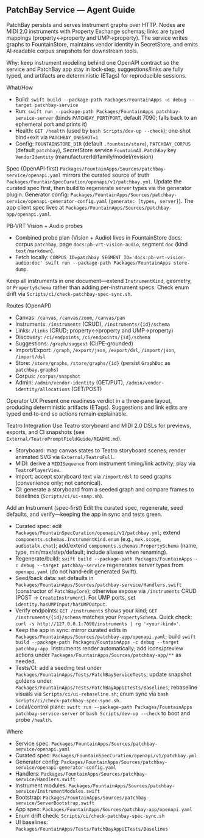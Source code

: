 ## PatchBay Service — Agent Guide

PatchBay persists and serves instrument graphs over HTTP. Nodes are MIDI 2.0 instruments with Property Exchange schemas; links are typed mappings (property↔property and UMP→property). The service writes graphs to FountainStore, maintains vendor identity in SecretStore, and emits AI‑readable corpus snapshots for downstream tools.

Why: keep instrument modeling behind one OpenAPI contract so the service and PatchBay app stay in lock‑step, suggestions/links are fully typed, and artifacts are deterministic (ETags) for reproducible sessions.

What/How
- Build: `swift build --package-path Packages/FountainApps -c debug --target patchbay-service`
- Run: `swift run --package-path Packages/FountainApps patchbay-service-server` (binds `PATCHBAY_PORT`/`PORT`, default 7090; falls back to an ephemeral port and prints it)
- Health: `GET /health` (used by `bash Scripts/dev-up --check`); one‑shot bind+exit via `PATCHBAY_ONESHOT=1`
- Config: `FOUNTAINSTORE_DIR` (default `.fountain/store`), `PATCHBAY_CORPUS` (default `patchbay`), SecretStore service `FountainAI.PatchBay` key `VendorIdentity` (manufacturerId/family/model/revision)

Spec (OpenAPI‑first)
`Packages/FountainApps/Sources/patchbay-service/openapi.yaml` mirrors the curated source of truth `Packages/FountainSpecCuration/openapi/v1/patchbay.yml`. Update the curated spec first, then build to regenerate server types via the generator plugin. Generator config: `Packages/FountainApps/Sources/patchbay-service/openapi-generator-config.yaml` (`generate: [types, server]`). The app client spec lives at `Packages/FountainApps/Sources/patchbay-app/openapi.yaml`.

PB‑VRT Vision + Audio probes
- Combined probe plan (Vision + Audio) lives in FountainStore docs: corpus `patchbay`, page `docs:pb-vrt-vision-audio`, segment `doc` (kind `text/markdown`).
- Fetch locally: `CORPUS_ID=patchbay SEGMENT_ID='docs:pb-vrt-vision-audio:doc' swift run --package-path Packages/FountainApps store-dump`.

Keep all instruments in one document—extend `InstrumentKind`, geometry, or `PropertySchema` rather than adding per‑instrument specs. Check enum drift via `Scripts/ci/check-patchbay-spec-sync.sh`.

Routes (OpenAPI)
- Canvas: `/canvas`, `/canvas/zoom`, `/canvas/pan`
- Instruments: `/instruments` (CRUD), `/instruments/{id}/schema`
- Links: `/links` (CRUD; property↔property and UMP→property)
- Discovery: `/ci/endpoints`, `/ci/endpoints/{id}/schema`
- Suggestions: `/graph/suggest` (CI/PE‑grounded)
- Import/Export: `/graph`, `/export/json`, `/export/dsl`, `/import/json`, `/import/dsl`
- Store: `/store/graphs`, `/store/graphs/{id}` (persist `GraphDoc` as `patchbay.graphs`)
- Corpus: `/corpus/snapshot`
- Admin: `/admin/vendor-identity` (GET/PUT), `/admin/vendor-identity/allocations` (GET/POST)

Operator UX
Present one readiness verdict in a three‑pane layout, producing deterministic artifacts (ETags). Suggestions and link edits are typed end‑to‑end so actions remain explainable.

Teatro Integration
Use Teatro storyboard and MIDI 2.0 DSLs for previews, exports, and CI snapshots (see `External/TeatroPromptFieldGuide/README.md`).
- Storyboard: map canvas states to Teatro storyboard scenes; render animated SVG via `External/TeatroFull`.
- MIDI: derive a `MIDISequence` from instrument timing/link activity; play via `TeatroPlayerView`.
- Import: accept storyboard text via `/import/dsl` to seed graphs (convenience only; not canonical).
- CI: generate a storyboard from a seeded graph and compare frames to baselines (`Scripts/ci/ui-snap.sh`).

Add an Instrument (spec‑first)
Edit the curated spec, regenerate, seed defaults, and verify—keeping the app in sync and tests green.
- Curated spec: edit `Packages/FountainSpecCuration/openapi/v1/patchbay.yml`; extend `components.schemas.InstrumentKind.enum` (e.g., `mvk.scope`, `audiotalk.chat`); add/extend `components.schemas.PropertySchema` (name, type, min/max/step/default; include aliases when renaming).
- Regenerate/build: `swift build --package-path Packages/FountainApps -c debug --target patchbay-service` regenerates server types from `openapi.yaml` (do not hand‑edit generated Swift).
- Seed/back data: set defaults in `Packages/FountainApps/Sources/patchbay-service/Handlers.swift` (constructor of `PatchBayCore`); otherwise expose via `/instruments` CRUD (POST → `CreateInstrument`). For UMP ports, set `identity.hasUMPInput/hasUMPOutput`.
- Verify endpoints: `GET /instruments` shows your kind; `GET /instruments/{id}/schema` matches your `PropertySchema`. Quick check: `curl -s http://127.0.0.1:7090/instruments | rg '<your-kind>'`.
- Keep the app in sync: mirror curated edits in `Packages/FountainApps/Sources/patchbay-app/openapi.yaml`; build `swift build --package-path Packages/FountainApps -c debug --target patchbay-app`. Instruments render automatically; add icons/preview actions under `Packages/FountainApps/Sources/patchbay-app/**` as needed.
- Tests/CI: add a seeding test under `Packages/FountainApps/Tests/PatchBayServiceTests`; update snapshot goldens under `Packages/FountainApps/Tests/PatchBayAppUITests/Baselines`; rebaseline visuals via `Scripts/ci/ui-rebaseline.sh`; enum sync via `bash Scripts/ci/check-patchbay-spec-sync.sh`.
- Local/control plane: `swift run --package-path Packages/FountainApps patchbay-service-server` or `bash Scripts/dev-up --check` to boot and probe `/health`.

Where
- Service spec: `Packages/FountainApps/Sources/patchbay-service/openapi.yaml`
- Curated spec: `Packages/FountainSpecCuration/openapi/v1/patchbay.yml`
- Generator config: `Packages/FountainApps/Sources/patchbay-service/openapi-generator-config.yaml`
- Handlers: `Packages/FountainApps/Sources/patchbay-service/Handlers.swift`
- Instrument modules: `Packages/FountainApps/Sources/patchbay-service/InstrumentModules.swift`
- Bootstrap: `Packages/FountainApps/Sources/patchbay-service/ServerBootstrap.swift`
- App spec: `Packages/FountainApps/Sources/patchbay-app/openapi.yaml`
- Enum drift check: `Scripts/ci/check-patchbay-spec-sync.sh`
- UI baselines: `Packages/FountainApps/Tests/PatchBayAppUITests/Baselines`
